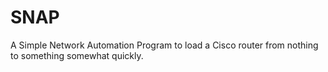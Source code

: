 # SNAP
A Simple Network Automation Program to load a Cisco router from nothing to something somewhat quickly.
